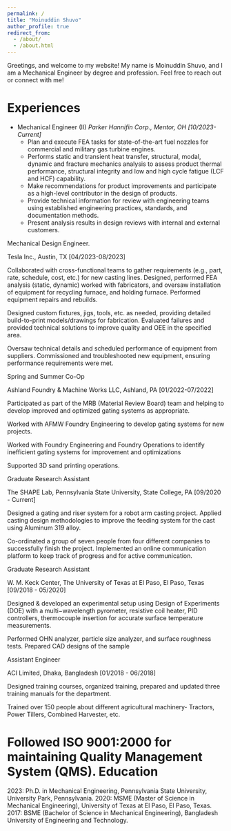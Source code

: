 ```yaml
---
permalink: /
title: "Moinuddin Shuvo"
author_profile: true
redirect_from: 
  - /about/
  - /about.html
---
```


Greetings, and welcome to my website!
My name is Moinuddin Shuvo, and I am a Mechanical Engineer by degree and profession. Feel free to reach out or connect with me!

Experiences
======  
* Mechanical Engineer (II)
_Parker Hannifin Corp., Mentor, OH [10/2023-Current]_
   *  Plan and execute FEA tasks for state-of-the-art fuel nozzles for commercial and military gas turbine engines. 
   *  Performs static and transient heat transfer, structural, modal, dynamic and fracture mechanics analysis to assess product thermal performance, structural integrity and low and high cycle fatigue (LCF and HCF) capability. 
   *  Make recommendations for product improvements and participate as a high-level contributor in the design of products.
   *  Provide technical information for review with engineering teams using established engineering practices, standards, and documentation methods.
   *  Present analysis results in design reviews with internal and external customers.

Mechanical Design Engineer. 

Tesla Inc., Austin, TX [04/2023-08/2023]

Collaborated with cross-functional teams to gather requirements (e.g., part, rate, schedule, cost, etc.) for new casting lines. Designed, performed FEA analysis (static, dynamic) worked with fabricators, and oversaw installation of equipment for recycling furnace, and holding furnace. Performed equipment repairs and rebuilds.

Designed custom fixtures, jigs, tools, etc. as needed, providing detailed build-to-print models/drawings for fabrication. Evaluated failures and provided technical solutions to improve quality and OEE in the specified area. 

Oversaw technical details and scheduled performance of equipment from suppliers. Commissioned and troubleshooted new equipment, ensuring performance requirements were met.

Spring and Summer Co-Op

Ashland Foundry & Machine Works LLC, Ashland, PA [01/2022-07/2022]

Participated as part of the MRB (Material Review Board) team and helping to develop improved and optimized gating systems as appropriate.

Worked with AFMW Foundry Engineering to develop gating systems for new projects.

Worked with Foundry Engineering and Foundry Operations to identify inefficient gating systems for improvement and optimizations

Supported 3D sand printing operations. 

Graduate Research Assistant 

The SHAPE Lab, Pennsylvania State University, State College, PA [09/2020 - Current]

Designed a gating and riser system for a robot arm casting project. Applied casting design methodologies to improve the feeding system for the cast using Aluminum 319 alloy.

Co-ordinated a group of seven people from four different companies to successfully finish the project. Implemented an online communication platform to keep track of progress and for active communication.

Graduate Research Assistant 

W. M. Keck Center, The University of Texas at El Paso, El Paso, Texas [09/2018 - 05/2020]

Designed & developed an experimental setup using Design of Experiments (DOE) with a multi−wavelength pyrometer, resistive coil heater, PID controllers, thermocouple insertion for accurate surface temperature measurements.

Performed OHN analyzer, particle size analyzer, and surface roughness tests. Prepared CAD designs of the sample

Assistant Engineer

ACI Limited, Dhaka, Bangladesh [01/2018 - 06/2018]

Designed training courses, organized training, prepared and updated three training manuals for the department.

Trained over 150 people about different agricultural machinery- Tractors, Power Tillers, Combined Harvester, etc.

Followed ISO 9001:2000 for maintaining Quality Management System (QMS).
Education
======
2023: Ph.D. in Mechanical Engineering, Pennsylvania State University, University Park, Pennsylvania. 
2020: MSME (Master of Science in Mechanical Engineering), University of Texas at El Paso, El Paso, Texas.
2017: BSME (Bachelor of Science in Mechanical Engineering), Bangladesh University of Engineering and Technology. 
